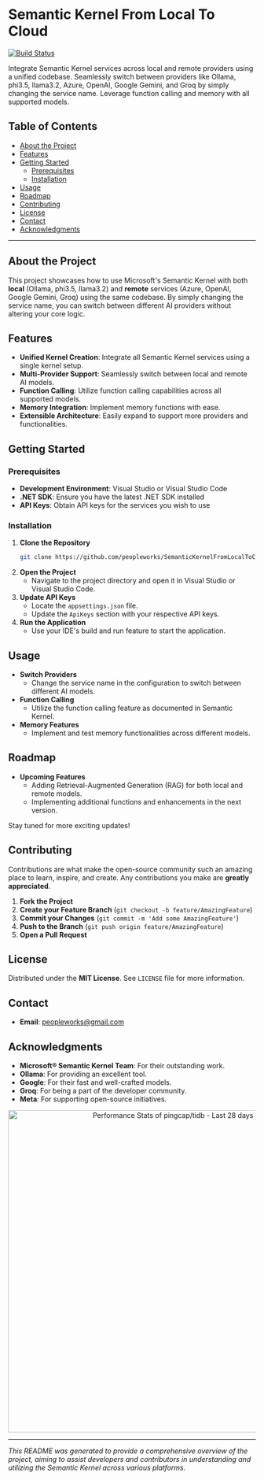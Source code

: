 # Semantic Kernel From Local To Cloud

[![Build Status](https://img.shields.io/badge/build-passing-brightgreen)](#)

Integrate Semantic Kernel services across local and remote providers using a unified codebase. Seamlessly switch between providers like Ollama, phi3.5, llama3.2, Azure, OpenAI, Google Gemini, and Groq by simply changing the service name. Leverage function calling and memory with all supported models.

## Table of Contents

- [About the Project](#about-the-project)
- [Features](#features)
- [Getting Started](#getting-started)
  - [Prerequisites](#prerequisites)
  - [Installation](#installation)
- [Usage](#usage)
- [Roadmap](#roadmap)
- [Contributing](#contributing)
- [License](#license)
- [Contact](#contact)
- [Acknowledgments](#acknowledgments)

---

## About the Project

This project showcases how to use Microsoft's Semantic Kernel with both **local** (Ollama, phi3.5, llama3.2) and **remote** services (Azure, OpenAI, Google Gemini, Groq) using the same codebase. By simply changing the service name, you can switch between different AI providers without altering your core logic.

## Features

- **Unified Kernel Creation**: Integrate all Semantic Kernel services using a single kernel setup.
- **Multi-Provider Support**: Seamlessly switch between local and remote AI models.
- **Function Calling**: Utilize function calling capabilities across all supported models.
- **Memory Integration**: Implement memory functions with ease.
- **Extensible Architecture**: Easily expand to support more providers and functionalities.

## Getting Started

### Prerequisites

- **Development Environment**: Visual Studio or Visual Studio Code
- **.NET SDK**: Ensure you have the latest .NET SDK installed
- **API Keys**: Obtain API keys for the services you wish to use

### Installation

1. **Clone the Repository**
   ```bash
   git clone https://github.com/peopleworks/SemanticKernelFromLocalToCloud.git
   ```
2. **Open the Project**
   - Navigate to the project directory and open it in Visual Studio or Visual Studio Code.
3. **Update API Keys**
   - Locate the `appsettings.json` file.
   - Update the `ApiKeys` section with your respective API keys.
4. **Run the Application**
   - Use your IDE's build and run feature to start the application.

## Usage

- **Switch Providers**
  - Change the service name in the configuration to switch between different AI models.
- **Function Calling**
  - Utilize the function calling feature as documented in Semantic Kernel.
- **Memory Features**
  - Implement and test memory functionalities across different models.

## Roadmap

- **Upcoming Features**
  - Adding Retrieval-Augmented Generation (RAG) for both local and remote models.
  - Implementing additional functions and enhancements in the next version.

Stay tuned for more exciting updates!

## Contributing

Contributions are what make the open-source community such an amazing place to learn, inspire, and create. Any contributions you make are **greatly appreciated**.

1. **Fork the Project**
2. **Create your Feature Branch** (`git checkout -b feature/AmazingFeature`)
3. **Commit your Changes** (`git commit -m 'Add some AmazingFeature'`)
4. **Push to the Branch** (`git push origin feature/AmazingFeature`)
5. **Open a Pull Request**

## License

Distributed under the **MIT License**. See `LICENSE` file for more information.

## Contact

- **Email**: [peopleworks@gmail.com](mailto:peopleworks@gmail.com)

## Acknowledgments

- **Microsoft® Semantic Kernel Team**: For their outstanding work.
- **Ollama**: For providing an excellent tool.
- **Google**: For their fast and well-crafted models.
- **Groq**: For being a part of the developer community.
- **Meta**: For supporting open-source initiatives.




<a href="https://next.ossinsight.io/widgets/official/compose-last-28-days-stats?repo_id=41986369" target="_blank" style="display: block" align="center">
  <picture>
    <source media="(prefers-color-scheme: dark)" srcset="https://next.ossinsight.io/widgets/official/compose-last-28-days-stats/thumbnail.png?repo_id=41986369&image_size=auto&color_scheme=dark" width="655" height="auto">
    <img alt="Performance Stats of pingcap/tidb - Last 28 days" src="https://next.ossinsight.io/widgets/official/compose-last-28-days-stats/thumbnail.png?repo_id=41986369&image_size=auto&color_scheme=light" width="655" height="auto">
  </picture>
</a>


---

*This README was generated to provide a comprehensive overview of the project, aiming to assist developers and contributors in understanding and utilizing the Semantic Kernel across various platforms.*
